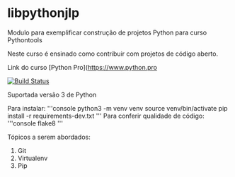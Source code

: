 # libpythonjlp
Modulo para exemplificar construção de projetos Python para curso Pythontools

Neste curso é ensinado como contribuir com projetos de código aberto.

Link do curso [Python Pro](https://www.python.pro

[![Build Status](https://travis-ci.org/libpythonprg/libpythonjlp.svg?branch=master)](https://travis-ci.org/libpythonprg/libpythonjlp)

Suportada versão 3 de Python

Para instalar:
'''console
python3 -m venv venv
source venv/bin/activate
pip install -r requirements-dev.txt
'''
Para conferir qualidade de código:
'''console
flake8
'''

Tópicos a serem abordados:
1. Git
2. Virtualenv
3. Pip